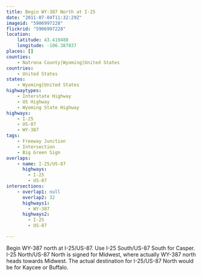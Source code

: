 ```yaml
---
title: Begin WY-387 North at I-25
date: "2011-07-04T11:32:29Z"
imageid: "5906997228"
flickrid: "5906997228"
location:
    latitude: 43.419488
    longitude: -106.387037
places: []
counties:
    - Natrona County|Wyoming|United States
countries:
    - United States
states:
    - Wyoming|United States
highwaytypes:
    - Interstate Highway
    - US Highway
    - Wyoming State Highway
highways:
    - I-25
    - US-87
    - WY-387
tags:
    - Freeway Junction
    - Intersection
    - Big Green Sign
overlaps:
    - name: I-25/US-87
      highways:
        - I-25
        - US-87
intersections:
    - overlap1: null
      overlap2: 32
      highways1:
        - WY-387
      highways2:
        - I-25
        - US-87

---
```

Begin WY-387 north at I-25/US-87.  Use I-25 South/US-87 South for Casper.  I-25 North/US-87 North is signed for Midwest, where actually WY-387 north heads towards Midwest.  The actual destination for I-25/US-87 North would be for Kaycee or Buffalo.